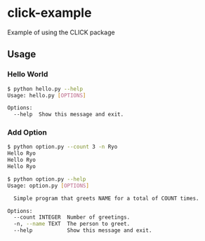# click-example
Example of using the CLICK package

## Usage

### Hello World
```sh
$ python hello.py --help
Usage: hello.py [OPTIONS]

Options:
  --help  Show this message and exit.
```

### Add Option
```sh
$ python option.py --count 3 -n Ryo
Hello Ryo
Hello Ryo
Hello Ryo
```
```sh
$ python option.py --help
Usage: option.py [OPTIONS]

  Simple program that greets NAME for a total of COUNT times.

Options:
  --count INTEGER  Number of greetings.
  -n, --name TEXT  The person to greet.
  --help           Show this message and exit.
```
